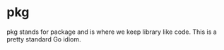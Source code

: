 # pkg

pkg stands for package and is where we keep library like code. 
This is a pretty standard Go idiom.
